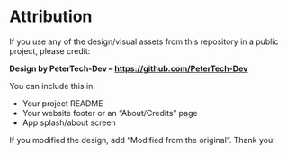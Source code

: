 # Attribution

If you use any of the design/visual assets from this repository in a public project, please credit:

**Design by PeterTech‑Dev – https://github.com/PeterTech-Dev**

You can include this in:
- Your project README
- Your website footer or an “About/Credits” page
- App splash/about screen

If you modified the design, add “Modified from the original”. Thank you!
